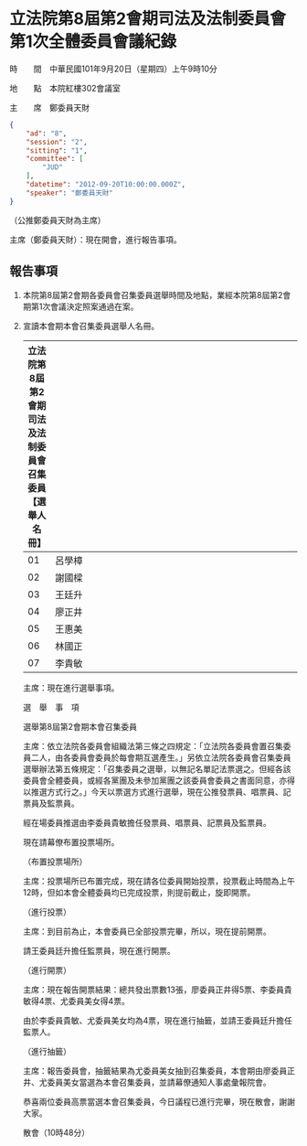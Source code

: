 # 立法院第8屆第2會期司法及法制委員會第1次全體委員會議紀錄

時　　間　中華民國101年9月20日（星期四）上午9時10分

地　　點　本院紅樓302會議室

主　　席　鄭委員天財

```json
{
    "ad": "8",
    "session": "2",
    "sitting": "1",
    "committee": [
        "JUD"
    ],
    "datetime": "2012-09-20T10:00:00.000Z",
    "speaker": "鄭委員天財"
}

```


（公推鄭委員天財為主席）


主席（鄭委員天財）：現在開會，進行報告事項。


## 報告事項


1. 本院第8屆第2會期各委員會召集委員選舉時間及地點，業經本院第8屆第2會期第1次會議決定照案通過在案。

2. 宣讀本會期本會召集委員選舉人名冊。

    

    | 立法院第8屆第2會期司法及法制委員會召集委員【選舉人名冊】 | 　　　　　　　　　　　　　　　　　　　　　　　　　　　　 | 　　　　　　　　　　　　　　　　　　　　　　　　　　　　 | 　　　　　　　　　　　　　　　　　　　　　　　　　　　　
    | -------------------------------------------------------- | ------ | -- | ------
    |                                                       01 | 呂學樟 | 08 | 鄭天財
    |                                                       02 | 謝國樑 | 09 | 尤美女
    |                                                       03 | 王廷升 | 10 | 吳宜臻
    |                                                       04 | 廖正井 | 11 | 柯建銘
    |                                                       05 | 王惠美 | 12 | 潘孟安
    |                                                       06 | 林國正 | 13 | 林正二
    |                                                       07 | 李貴敏 | 　　　　　　　　　　　　　　　　　　　　　　　　　　　　 | 　　　　　　　　　　　　　　　　　　　　　　　　　　　　
    主席：現在進行選舉事項。

    選　舉　事　項

    選舉第8屆第2會期本會召集委員

    主席：依立法院各委員會組織法第三條之四規定：「立法院各委員會置召集委員二人，由各委員會委員於每會期互選產生。」另依立法院各委員會召集委員選舉辦法第五條規定：「召集委員之選舉，以無記名單記法票選之。但經各該委員會全體委員，或經各黨團及未參加黨團之該委員會委員之書面同意，亦得以推選方式行之。」今天以票選方式進行選舉，現在公推發票員、唱票員、記票員及監票員。

    經在場委員推選由李委員貴敏擔任發票員、唱票員、記票員及監票員。

    現在請幕僚布置投票場所。

    （布置投票場所）

    主席：投票場所已布置完成，現在請各位委員開始投票，投票截止時間為上午12時，但如本會全體委員均已完成投票，則提前截止，旋即開票。

    （進行投票）

    主席：到目前為止，本會委員已全部投票完畢，所以，現在提前開票。

    請王委員廷升擔任監票員，現在進行開票。

    （進行開票）

    主席：現在報告開票結果：總共發出票數13張，廖委員正井得5票、李委員貴敏得4票、尤委員美女得4票。

    由於李委員貴敏、尤委員美女均為4票，現在進行抽籤，並請王委員廷升擔任監票人。

    （進行抽籤）

    主席：報告委員會，抽籤結果為尤委員美女抽到召集委員，本會期由廖委員正井、尤委員美女當選為本會召集委員，並請幕僚通知人事處彙報院會。

    恭喜兩位委員高票當選本會召集委員，今日議程已進行完畢，現在散會，謝謝大家。

    散會（10時48分）

    

